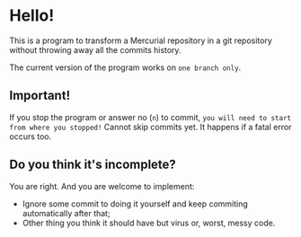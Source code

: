 # Hello!

This is a program to transform a Mercurial repository in a git repository without throwing away all the commits history.

The current version of the program works on `one branch only`.

## Important!

If you stop the program or answer no (`n`) to commit, `you will need to start from where you stopped!` Cannot skip commits yet. It happens if a fatal error occurs too.

## Do you think it's incomplete?
You are right. And you are welcome to implement:
- Ignore some commit to doing it yourself and keep commiting automatically after that;
- Other thing you think it should have but virus or, worst, messy code.
